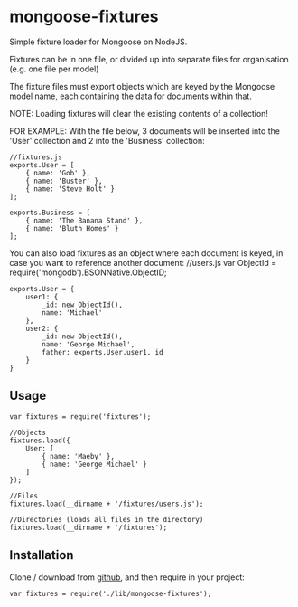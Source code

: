 mongoose-fixtures
=================

Simple fixture loader for Mongoose on NodeJS.

Fixtures can be in one file, or divided up into separate files for organisation 
(e.g. one file per model)

The fixture files must export objects which are keyed by the Mongoose model name, each
containing the data for documents within that.

NOTE: Loading fixtures will clear the existing contents of a collection!

FOR EXAMPLE:
With the file below, 3 documents will be inserted into the 'User' collection and 2 into the 'Business' collection:

    //fixtures.js
    exports.User = [
        { name: 'Gob' },
        { name: 'Buster' },
        { name: 'Steve Holt' }
    ];

    exports.Business = [
        { name: 'The Banana Stand' },
        { name: 'Bluth Homes' }
    ];


You can also load fixtures as an object where each document is keyed, in case you want to reference another document:
    //users.js
    var ObjectId = require('mongodb').BSONNative.ObjectID;

    exports.User = {
        user1: {
            _id: new ObjectId(),
            name: 'Michael'
        },
        user2: {
            _id: new ObjectId(),
            name: 'George Michael',
            father: exports.User.user1._id
        }
    }


Usage
-----

    var fixtures = require('fixtures');
    
    //Objects
    fixtures.load({
        User: [
            { name: 'Maeby' },
            { name: 'George Michael' }
        ]
    });

    //Files
    fixtures.load(__dirname + '/fixtures/users.js');

    //Directories (loads all files in the directory)
    fixtures.load(__dirname + '/fixtures');

Installation
------------

Clone / download from [github](https://github.com/powmedia/mongoose-fixtures),
and then require in your project:

    var fixtures = require('./lib/mongoose-fixtures');
